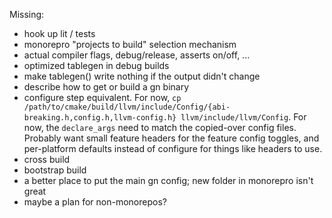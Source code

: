 Missing:
- hook up lit / tests
- monorepro "projects to build" selection mechanism
- actual compiler flags, debug/release, asserts on/off, ...
- optimized tablegen in debug builds
- make tablegen() write nothing if the output didn't change
- describe how to get or build a gn binary
- configure step equivalent. For now,
  `cp /path/to/cmake/build/llvm/include/Config/{abi-breaking.h,config.h,llvm-config.h} llvm/include/llvm/Config`.
  For now, the `declare_args` need to match the copied-over config files.
  Probably want small feature headers for the feature config toggles, and
  per-platform defaults instead of configure for things like headers to use.
- cross build
- bootstrap build
- a better place to put the main gn config; new folder in monorepro isn't great
- maybe a plan for non-monorepos?
